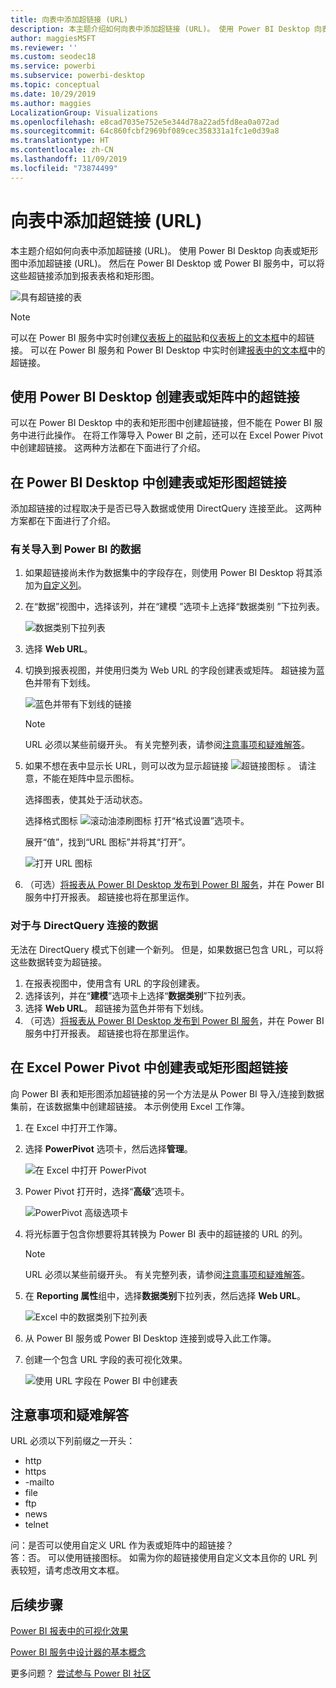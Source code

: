 ```yaml
---
title: 向表中添加超链接 (URL)
description: 本主题介绍如何向表中添加超链接 (URL)。 使用 Power BI Desktop 向表或矩形图中添加超链接 (URL)。 然后在 Power BI Desktop 或 Power BI 服务中，可以将这些超链接添加到报表表格和矩形图。
author: maggiesMSFT
ms.reviewer: ''
ms.custom: seodec18
ms.service: powerbi
ms.subservice: powerbi-desktop
ms.topic: conceptual
ms.date: 10/29/2019
ms.author: maggies
LocalizationGroup: Visualizations
ms.openlocfilehash: e8cad7035e752e5e344d78a22ad5fd8ea0a072ad
ms.sourcegitcommit: 64c860fcbf2969bf089cec358331a1fc1e0d39a8
ms.translationtype: HT
ms.contentlocale: zh-CN
ms.lasthandoff: 11/09/2019
ms.locfileid: "73874499"
---
```

# <a name="add-hyperlinks-urls-to-a-table"></a>向表中添加超链接 (URL)
本主题介绍如何向表中添加超链接 (URL)。 使用 Power BI Desktop 向表或矩形图中添加超链接 (URL)。 然后在 Power BI Desktop 或 Power BI 服务中，可以将这些超链接添加到报表表格和矩形图。 

![具有超链接的表](media/power-bi-hyperlinks-in-tables/hyperlinkedtable.png)

> [!NOTE]
> 可以在 Power BI 服务中实时创建[仪表板上的磁贴](service-dashboard-edit-tile.md)和[仪表板上的文本框](service-dashboard-add-widget.md)中的超链接。 可以在 Power BI 服务和 Power BI Desktop 中实时创建[报表中的文本框](service-add-hyperlink-to-text-box.md)中的超链接。
> 

## <a name="to-create-a-hyperlink-in-a-table-or-matrix-using-power-bi-desktop"></a>使用 Power BI Desktop 创建表或矩阵中的超链接
可以在 Power BI Desktop 中的表和矩形图中创建超链接，但不能在 Power BI 服务中进行此操作。 在将工作簿导入 Power BI 之前，还可以在 Excel Power Pivot 中创建超链接。 这两种方法都在下面进行了介绍。

## <a name="create-a-table-or-matrix-hyperlink-in-power-bi-desktop"></a>在 Power BI Desktop 中创建表或矩形图超链接
添加超链接的过程取决于是否已导入数据或使用 DirectQuery 连接至此。 这两种方案都在下面进行了介绍。

### <a name="for-data-imported-into-power-bi"></a>有关导入到 Power BI 的数据
1. 如果超链接尚未作为数据集中的字段存在，则使用 Power BI Desktop 将其添加为[自定义列](desktop-common-query-tasks.md)。
2. 在“数据”视图中，选择该列，并在“建模  ”选项卡上选择“数据类别  ”下拉列表。
   
    ![数据类别下拉列表](media/power-bi-hyperlinks-in-tables/pbi_data_category.png)
3. 选择 **Web URL**。
4. 切换到报表视图，并使用归类为 Web URL 的字段创建表或矩阵。 超链接为蓝色并带有下划线。

    ![蓝色并带有下划线的链接](media/power-bi-hyperlinks-in-tables/power-bi-table-with-hyperlinks2.png)

    > [!NOTE]
    > URL 必须以某些前缀开头。 有关完整列表，请参阅[注意事项和疑难解答](#considerations-and-troubleshooting)。
    >
   
1. 如果不想在表中显示长 URL，则可以改为显示超链接  ![超链接图标](media/power-bi-hyperlinks-in-tables/power-bi-hyperlink-icon.png) 。 请注意，不能在矩阵中显示图标。
   
    选择图表，使其处于活动状态。

    选择格式图标 ![滚动油漆刷图标](media/power-bi-hyperlinks-in-tables/power-bi-paintroller.png) 打开“格式设置”选项卡。

    展开“值”，找到“URL 图标”并将其“打开”。   

    ![打开 URL 图标](media/power-bi-hyperlinks-in-tables/power-bi-url-icon-on.png)

1. （可选）[将报表从 Power BI Desktop 发布到 Power BI 服务](/learn/modules/publish-share-power-bi/2-publish-reports)，并在 Power BI 服务中打开报表。 超链接也将在那里运作。

### <a name="for-data-connected-with-directquery"></a>对于与 DirectQuery 连接的数据
无法在 DirectQuery 模式下创建一个新列。  但是，如果数据已包含 URL，可以将这些数据转变为超链接。

1. 在报表视图中，使用含有 URL 的字段创建表。
2. 选择该列，并在“**建模**”选项卡上选择“**数据类别**”下拉列表。
3. 选择 **Web URL**。 超链接为蓝色并带有下划线。
4. （可选）[将报表从 Power BI Desktop 发布到 Power BI 服务](/learn/modules/publish-share-power-bi/2-publish-reports)，并在 Power BI 服务中打开报表。 超链接也将在那里运作。

## <a name="create-a-table-or-matrix-hyperlink-in-excel-power-pivot"></a>在 Excel Power Pivot 中创建表或矩形图超链接
向 Power BI 表和矩形图添加超链接的另一个方法是从 Power BI 导入/连接到数据集前，在该数据集中创建超链接。 本示例使用 Excel 工作簿。

1. 在 Excel 中打开工作簿。
2. 选择 **PowerPivot** 选项卡，然后选择**管理**。
   
   ![在 Excel 中打开 PowerPivot](media/power-bi-hyperlinks-in-tables/createhyperlinkinpowerpivot2.png)
1. Power Pivot 打开时，选择“**高级**”选项卡。
   
   ![PowerPivot 高级选项卡](media/power-bi-hyperlinks-in-tables/createhyperlinkinpowerpivot3.png)
4. 将光标置于包含你想要将其转换为 Power BI 表中的超链接的 URL 的列。
   
   > [!NOTE]
   > URL 必须以某些前缀开头。 有关完整列表，请参阅[注意事项和疑难解答](#considerations-and-troubleshooting)。
   > 
   
5. 在 **Reporting 属性**组中，选择**数据类别**下拉列表，然后选择 **Web URL**。 
   
   ![Excel 中的数据类别下拉列表](media/power-bi-hyperlinks-in-tables/createhyperlinksnew.png)

6. 从 Power BI 服务或 Power BI Desktop 连接到或导入此工作簿。
7. 创建一个包含 URL 字段的表可视化效果。
   
   ![使用 URL 字段在 Power BI 中创建表](media/power-bi-hyperlinks-in-tables/hyperlinksintables.gif)

## <a name="considerations-and-troubleshooting"></a>注意事项和疑难解答

URL 必须以下列前缀之一开头：
- http
- https
- -mailto
- file
- ftp
- news
- telnet

问：是否可以使用自定义 URL 作为表或矩阵中的超链接？    
答：否。 可以使用链接图标。 如需为你的超链接使用自定义文本且你的 URL 列表较短，请考虑改用文本框。


## <a name="next-steps"></a>后续步骤
[Power BI 报表中的可视化效果](visuals/power-bi-report-visualizations.md)

[Power BI 服务中设计器的基本概念](service-basic-concepts.md)

更多问题？ [尝试参与 Power BI 社区](https://community.powerbi.com/)

